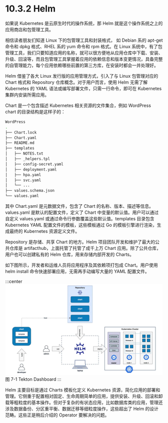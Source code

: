 # 10.3.2 Helm

如果说 Kubernetes 是云原生时代的操作系统，那 Helm 就是这个操作系统之上的应用商店和包管理工具。

相信读者朋友们知道 Linux 下的包管理工具和封装格式， 如 Debian 系的 apt-get 命令和 dpkg 格式、RHEL 系的 yum 命令和 rpm 格式。在 Linux 系统中，有了包管理工具，我们只要知道应用的名称，就可以很方便地从应用仓库中下载、安装、升级、回滚等，而且包管理工具掌握着应用的依赖信息和版本变更情况，具备完整的自管理能力，每个应用依赖哪些前置的第三方库，在安装时都会一并处理好。

Helm 借鉴了各大 Linux 发行版的应用管理方式，引入了与 Linux 包管理对应的 Chart 格式和 Repository 仓库概念。对于用户而言，使用 Helm 无需了解 Kubernetes 的 YAML 语法或编写部署文件，只需一行命令，即可在 Kubernetes 集群内安装所需应用。

Chart 是一个包含描述 Kubernetes 相关资源的文件集合，例如 WordPress chart 的目录结构是这样子的：

```bash
WordPress
.
├── Chart.lock
├── Chart.yaml
├── README.md
├── templates
│   ├── NOTES.txt
│   ├── _helpers.tpl
│   ├── config-secret.yaml
│   ├── deployment.yaml
│   ├── hpa.yaml
│   ├── svc.yaml
│   └── ...
├── values.schema.json
└── values.yaml
```

其中 Chart.yaml 是元数据文件，包含了 Chart 的名称、版本、描述等信息。values.yaml 是默认的配置文件，定义了 Chart 中变量的默认值。用户可以通过自定义 values.yaml 或通过命令行参数覆盖这些默认值。templates 目录包含 Kubernetes YAML 配置文件的模板，这些模板通过 Go 的模板引擎进行渲染，生成最终的 Kubernetes 资源定义文件。

Repository 是存储、共享 Chart 的地方。Helm 项目团队开发和维护了最大的公共仓库是 artifacthub，上面托管了托管了成千上万 Chart 应用。除了公共仓库，用户也可以创建私有的 Helm 仓库，用来存储内部开发的 Charts。

如下图所示，开发者和运维人员将应用程序及其依赖项打包成 Chart。用户使用 helm install 命令快速部署应用，无需再手动编写大量的 YAML 配置文件。

:::center
  ![](../assets/helm.webp)<br/>
  图 7-1 Tekton Dashboard
:::

Helm 主要目标是通过 Charts 模板化定义 Kubernetes 资源，简化应用的部署和管理。它侧重于配置相对固定、生命周期简单的应用，提供安装、升级、回滚和卸载等粗粒度的基本操作。但对于复杂的有状态应用，比如数据库类的应用，管理还涉及数据备份、分区重平衡、数据迁移等细粒度操作，这些超出了 Helm 的设计范畴。这些正是稍后介绍的 Operator 要解决的问题。

